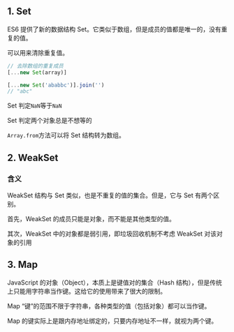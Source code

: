 ## 1. Set

ES6 提供了新的数据结构 Set。它类似于数组，但是成员的值都是唯一的，没有重复的值。

可以用来清除重复值。

```js
// 去除数组的重复成员
[...new Set(array)]

[...new Set('ababbc')].join('')
// "abc"
```

Set 判定`NaN`等于`NaN`

Set 判定两个对象总是不想等的

`Array.from`方法可以将 Set 结构转为数组。

## 2. WeakSet

### 含义
WeakSet 结构与 Set 类似，也是不重复的值的集合。但是，它与 Set 有两个区别。

首先，WeakSet 的成员只能是对象，而不能是其他类型的值。

其次，WeakSet 中的对象都是弱引用，即垃圾回收机制不考虑 WeakSet 对该对象的引用


## 3. Map

JavaScript 的对象（Object），本质上是键值对的集合（Hash 结构），但是传统上只能用字符串当作键。这给它的使用带来了很大的限制。

Map “键”的范围不限于字符串，各种类型的值（包括对象）都可以当作键。

Map 的键实际上是跟内存地址绑定的，只要内存地址不一样，就视为两个键。
